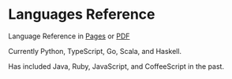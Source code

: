 # Languages Reference

Language Reference in [Pages](LanguagesReference.pages) or [PDF](LanguagesReference.pdf)

Currently Python, TypeScript, Go, Scala, and Haskell.

Has included Java, Ruby, JavaScript, and CoffeeScript in the past.